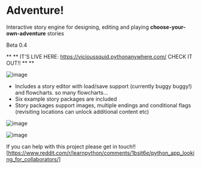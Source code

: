 # Adventure!

Interactive story engine for designing, editing and playing **choose-your-own-adventure** stories

Beta 0.4

** ** IT'S LIVE HERE:  https://vicioussquid.pythonanywhere.com/  CHECK IT OUT!! ** **

![image](https://github.com/ViciousSquid/Adventure/assets/161540961/e6a8600b-de7c-47a7-86a1-ef6ca472c7ee)






* Includes a story editor with load/save support (currently buggy buggy!) and flowcharts. so many flowcharts...
* Six example story packages are included
* Story packages support images, multiple endings and conditional flags (revisiting locations can unlock additional content etc)



![image](https://github.com/ViciousSquid/Adventure/assets/161540961/3994d423-3e86-4089-a569-8fcc62105fe9)




![image](https://github.com/ViciousSquid/Adventure/assets/161540961/f93d3a95-901a-44d0-abef-deb4d7698ab4)


If you can help with this project please get in touch!!
[https://www.reddit.com/r/learnpython/comments/1bsit6e/python_app_looking_for_collaborators/]
